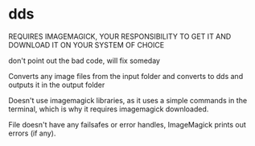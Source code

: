 # dds
REQUIRES IMAGEMAGICK, YOUR RESPONSIBILITY TO GET IT AND DOWNLOAD IT ON YOUR SYSTEM OF CHOICE

don't point out the bad code, will fix someday

Converts any image files from the input folder and converts to dds and outputs it in the output folder

Doesn't use imagemagick libraries, as it uses a simple commands in the terminal, which is why it requires imagemagick downloaded.

File doesn't have any failsafes or error handles, ImageMagick prints out errors (if any).


